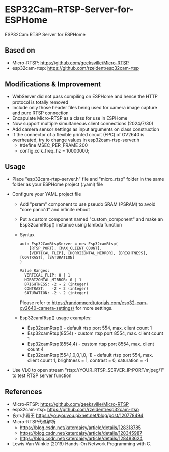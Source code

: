 # ESP32Cam-RTSP-Server-for-ESPHome

 ESP32Cam RTSP Server for ESPHome

## Based on

- Micro-RTSP: <https://github.com/geeksville/Micro-RTSP>
- esp32cam-rtsp: <https://github.com/rzeldent/esp32cam-rtsp>

## Modifications & Improvement

- WebServer did not pass compiling on ESPHome and hence the HTTP protocol is totally removed
- Include only those header files being used for camera image capture and pure RTSP connection
- Encapulate Micro-RTSP as a class for use in ESPHome
- Now support multiple simultaneous client connections (2024/7/30)
- Add camera sensor settings as input arguments on class construction
- If the connector of a flexible printed circuit (FPC) of OV2640 is overheated, try to change values in esp32cam-rtsp-server.h
  - #define MSEC_PER_FRAME 200
  - config.xclk_freq_hz = 10000000;

## Usage

- Place "esp32cam-rtsp-server.h" file and "micro_rtsp" folder in the same folder as your ESPHome project (.yaml) file
- Configure your YAML project file

  - Add "psram" component to use pseudo SRAM (PSRAM) to avoid "core panic'd" and infinite reboot
  - Put a custom component named "custom_component" and make an Esp32camRtsp() instance using lambda function
  - Syntax

        auto Esp32CamRtspServer = new Esp32camRtsp(
            [RTSP_PORT], [MAX_CLIENT_COUNT],
            [VERTICAL_FLIP], [HORRIZONTAL_MIRROR], [BRIGHTNESS], [CONTRAST], [SATURATION]
        )

        Value Ranges:
          VERTICAL_FLIP: 0 | 1
          HORRIZONTAL_MIRROR: 0 | 1
          BRIGHTNESS: -2 ~ 2 (integer)
          CONTRAST:   -2 ~ 2 (integer)
          SATURATION: -2 ~ 2 (integer)

    Please refer to https://randomnerdtutorials.com/esp32-cam-ov2640-camera-settings/ for more settings.

  - Esp32camRtsp() usage examples:
    - Esp32camRtsp() - default rtsp port 554, max. client count 1
    - Esp32camRtsp(8554) - custom rtsp port 8554, max. client count 1
    - Esp32camRtsp(8554,4) - custom rtsp port 8554, max. client count 4
    - Esp32camRtsp(554,1,0,0,1,0,-1) - default rtsp port 554, max. client count 1, brightness = 1, contrast = 0, saturation = -1

- Use VLC to open stream "rtsp://YOUR_RTSP_SERVER_IP:PORT/mjpeg/1" to test RTSP server function

## References

- Micro-RTSP: <https://github.com/geeksville/Micro-RTSP>
- esp32cam-rtsp: <https://github.com/rzeldent/esp32cam-rtsp>
- 夜巿小霸王 <https://youyouyou.pixnet.net/blog/post/120778494>
- Micro-RTSP代碼解析
  - <https://blog.csdn.net/katerdaisy/article/details/128318785>
  - <https://blog.csdn.net/katerdaisy/article/details/128345987>
  - <https://blog.csdn.net/katerdaisy/article/details/128483624>
- Lewis Van Winkle (2019) Hands-On Network Programming with C.
